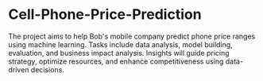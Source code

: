 # Cell-Phone-Price-Prediction
The project aims to help Bob's mobile company predict phone price ranges using machine learning. Tasks include data analysis, model building, evaluation, and business impact analysis. Insights will guide pricing strategy, optimize resources, and enhance competitiveness using data-driven decisions.
